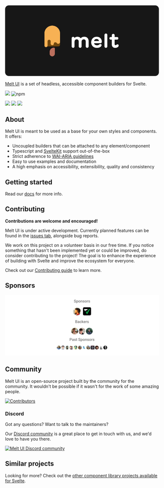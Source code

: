 ![](static/banner.png)

[Melt UI](https://next.melt-ui.com/) is a set of headless, accessible component builders for Svelte.

[![](https://img.shields.io/npm/v/melt?style=flat)](https://www.npmjs.com/package/melt)
![npm](https://img.shields.io/npm/dw/melt?style=flat&color=orange)

[![](https://img.shields.io/github/actions/workflow/status/melt-ui/next-gen/ci.yaml?style=flat)](https://github.com/melt-ui/next-gen/actions/workflows/ci.yaml)
![](https://img.shields.io/github/license/melt-ui/next-gen?style=flat)
[![](https://dcbadge.vercel.app/api/server/2QDjZkYunf?style=flat)](https://melt-ui.com/discord)

## About

Melt UI is meant to be used as a base for your own styles and components. It offers:

- Uncoupled builders that can be attached to any element/component
- Typescript and [SvelteKit](https://kit.svelte.dev/) support out-of-the-box
- Strict adherence to [WAI-ARIA guidelines](https://www.w3.org/WAI/ARIA/apg/)
- Easy to use examples and documentation
- A high emphasis on accessibility, extensibility, quality and consistency

## Getting started

Read our [docs](https://next.melt-ui.com/guides/installation) for more info.

## Contributing

**Contributions are welcome and encouraged!**

Melt UI is under active development. Currently planned features can be found in the
[issues tab](https://github.com/melt-ui/next-gen/issues), alongside bug reports.

We work on this project on a volunteer basis in our free time. If you notice something that hasn't
been implemented yet or could be improved, do consider contributing to the project! The goal is to
enhance the experience of building with Svelte and improve the ecosystem for everyone.

Check out our [Contributing guide](./CONTRIBUTING.md) to learn more.

## Sponsors

<p align="center">
  <a href="https://github.com/sponsors/tglide">
    <img src='https://github.com/tglide/sponsors/blob/main/sponsors.svg?raw=true' alt="Logos from Sponsors" />
  </a>
</p>

## Community

Melt UI is an open-source project built by the community for the community. It wouldn't be possible
if it wasn't for the work of some amazing people.

[![Contributors](https://contrib.rocks/image?repo=melt-ui/next-gen)](<[https://github.com/codemaniac-sahil/news-webapp-api](https://github.com/melt-ui/next-gen)https://github.com/melt-ui/next-gen/graphs/contributors>)

### Discord

Got any questions? Want to talk to the maintainers?

Our [Discord community](https://melt-ui.com/discord) is a great place to get in touch with us, and
we'd love to have you there.

<a href="https://melt-ui.com/discord" alt="Melt UI Discord community">
<picture>
  <source media="(prefers-color-scheme: dark)" srcset="https://invidget.switchblade.xyz/2QDjZkYunf">
  <img alt="Melt UI Discord community" src="https://invidget.switchblade.xyz/2QDjZkYunf?theme=light">
</picture>
</a>

## Similar projects

Looking for more? Check out the
[other component library projects available for Svelte](https://sveltesociety.dev/components#design-systems).
